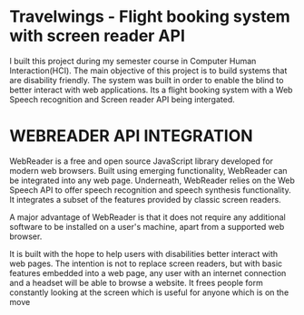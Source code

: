 # Travelwings - Flight booking system with screen reader API

I built this project during my semester course in Computer Human Interaction(HCI). The main objective of this project is to build systems that are disability friendly. The system was built in order to enable the blind to better interact with web applications. Its a flight booking system with a Web Speech recognition and Screen reader API being intergated. 

# WEBREADER API INTEGRATION

WebReader is a free and open source JavaScript library developed for modern web browsers. Built using emerging functionality, WebReader can be integrated into any web page. Underneath, WebReader relies on the Web Speech API to offer speech recognition and speech synthesis functionality. It integrates a subset of the features provided by classic screen readers.

A major advantage of WebReader is that it does not require any additional software to be installed on a user's machine, apart from a supported web browser.

It is built with the hope to help users with disabilities better interact with web pages. The intention is not to replace screen readers, but with basic features embedded into a web page, any user with an internet connection and a headset will be able to browse a website. It frees people form constantly looking at the screen which is useful for anyone which is on the move
 

